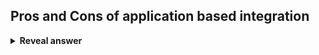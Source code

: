 ## Pros and Cons of application based integration
<details>
<summary><b>Reveal answer</b></summary>
Pros:<br>- Much of the process is automated<br>- Multiple systems can work together seemlessly<br>- scales<br><br>Cons:<br>- requires specialist technical knowledge and maintenance
</details>
